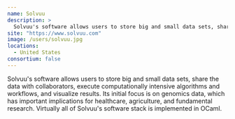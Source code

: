 ```yaml
---
name: Solvuu
description: > 
  Solvuu's software allows users to store big and small data sets, share the data with collaborators, execute computationally intensive algorithms and workflows, and visualize results.
site: "https://www.solvuu.com"
image: /users/solvuu.jpg
locations: 
  - United States
consortium: false
---
```


Solvuu's software allows users to store big and small data sets, share the data with collaborators, execute computationally intensive algorithms and workflows, and visualize results. Its initial focus is on genomics data, which has important implications for healthcare, agriculture, and fundamental research. Virtually all of Solvuu's software stack is implemented in OCaml.

